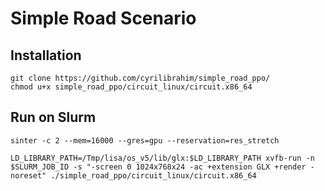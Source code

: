 # Simple Road Scenario

## Installation

```
git clone https://github.com/cyrilibrahim/simple_road_ppo/
chmod u+x simple_road_ppo/circuit_linux/circuit.x86_64
```

## Run on Slurm

```
sinter -c 2 --mem=16000 --gres=gpu --reservation=res_stretch

LD_LIBRARY_PATH=/Tmp/lisa/os_v5/lib/glx:$LD_LIBRARY_PATH xvfb-run -n $SLURM_JOB_ID -s "-screen 0 1024x768x24 -ac +extension GLX +render -noreset" ./simple_road_ppo/circuit_linux/circuit.x86_64
```
